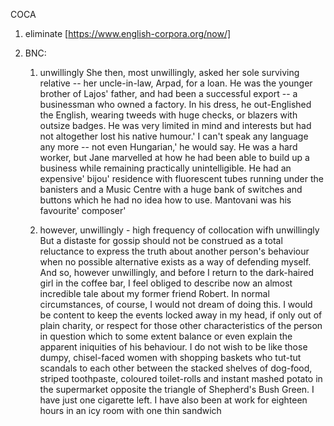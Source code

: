 COCA 
1. eliminate 
[https://www.english-corpora.org/now/]

2. BNC:
   
   1) unwillingly
 She then, most unwillingly, asked her sole surviving relative -- her uncle-in-law, Arpad, for a loan. He was the younger brother of Lajos' father, and had been a successful export -- a businessman who owned a factory. In his dress, he out-Englished the English, wearing tweeds with huge checks, or blazers with outsize badges. He was very limited in mind and interests but had not altogether lost his native humour.' I can't speak any language any more -- not even Hungarian,' he would say. He was a hard worker, but Jane marvelled at how he had been able to build up a business while remaining practically unintelligible. He had an expensive' bijou' residence with fluorescent tubes running under the banisters and a Music Centre with a huge bank of switches and buttons which he had no idea how to use. Mantovani was his favourite' composer'

   2) however, unwillingly - high frequency of collocation wifh unwillingly
   But a distaste for gossip should not be construed as a total reluctance to express the truth about another person's behaviour when no possible alternative exists as a way of defending myself. And so, however unwillingly, and before I return to the dark-haired girl in the coffee bar, I feel obliged to describe now an almost incredible tale about my former friend Robert. In normal circumstances, of course, I would not dream of doing this. I would be content to keep the events locked away in my head, if only out of plain charity, or respect for those other characteristics of the person in question which to some extent balance or even explain the apparent iniquities of his behaviour. I do not wish to be like those dumpy, chisel-faced women with shopping baskets who tut-tut scandals to each other between the stacked shelves of dog-food, striped toothpaste, coloured toilet-rolls and instant mashed potato in the supermarket opposite the triangle of Shepherd's Bush Green. I have just one cigarette left. I have also been at work for eighteen hours in an icy room with one thin sandwich
